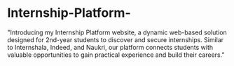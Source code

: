 # Internship-Platform-
"Introducing my Internship Platform website, a dynamic web-based solution designed for 2nd-year students to discover and secure internships. Similar to Internshala, Indeed, and Naukri, our platform connects students with valuable opportunities to gain practical experience and build their careers."
